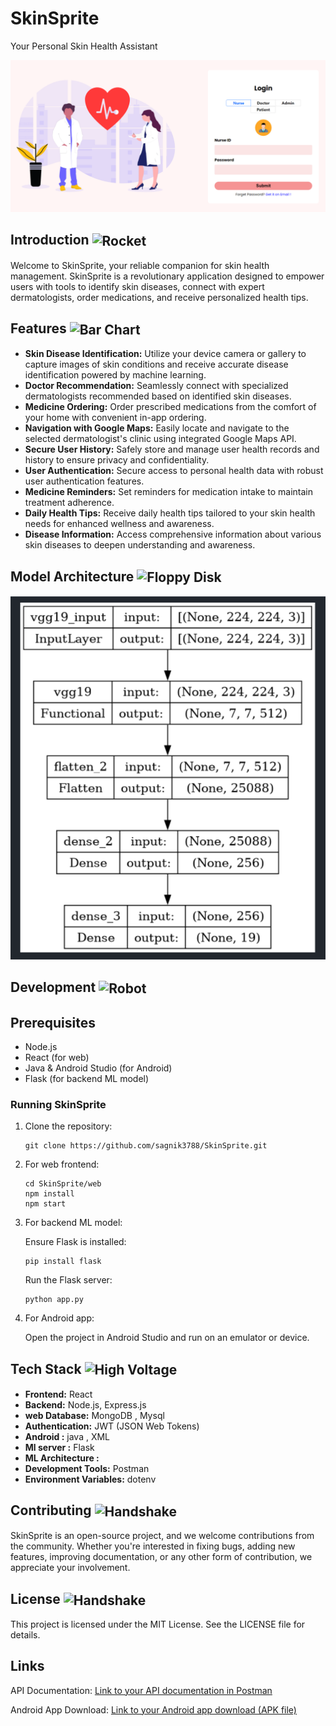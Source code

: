 <!DOCTYPE html>
<html lang="en">
<head>
    <meta charset="UTF-8">
    <meta name="viewport" content="width=device-width, initial-scale=1.0">
</head>
<body>

<h1>SkinSprite</h1>
<p>Your Personal Skin Health Assistant</p>

<img src="./screenshots/Screenshot 2024-04-07 034114.png" alt="SkinSprite web Screenshot">

## Introduction <img src="https://raw.githubusercontent.com/Tarikul-Islam-Anik/Animated-Fluent-Emojis/master/Emojis/Travel%20and%20places/Rocket.png" alt="Rocket"  width="50" height="50" style="vertical-align: middle;"/>
<p>Welcome to SkinSprite, your reliable companion for skin health management. SkinSprite is a revolutionary application designed to empower users with tools to identify skin diseases, connect with expert dermatologists, order medications, and receive personalized health tips.</p>

## Features <img src="https://raw.githubusercontent.com/Tarikul-Islam-Anik/Animated-Fluent-Emojis/master/Emojis/Objects/Bar%20Chart.png" alt="Bar Chart" width="25" height="25" style="vertical-align: middle;"/>

<ul>
    <li><strong>Skin Disease Identification:</strong> Utilize your device camera or gallery to capture images of skin conditions and receive accurate disease identification powered by machine learning.</li>
    <li><strong>Doctor Recommendation:</strong> Seamlessly connect with specialized dermatologists recommended based on identified skin diseases.</li>
    <li><strong>Medicine Ordering:</strong> Order prescribed medications from the comfort of your home with convenient in-app ordering.</li>
    <li><strong>Navigation with Google Maps:</strong> Easily locate and navigate to the selected dermatologist's clinic using integrated Google Maps API.</li>
    <li><strong>Secure User History:</strong> Safely store and manage user health records and history to ensure privacy and confidentiality.</li>
    <li><strong>User Authentication:</strong> Secure access to personal health data with robust user authentication features.</li>
    <li><strong>Medicine Reminders:</strong> Set reminders for medication intake to maintain treatment adherence.</li>
    <li><strong>Daily Health Tips:</strong> Receive daily health tips tailored to your skin health needs for enhanced wellness and awareness.</li>
    <li><strong>Disease Information:</strong> Access comprehensive information about various skin diseases to deepen understanding and awareness.</li>
</ul>

## Model Architecture <img src="https://raw.githubusercontent.com/Tarikul-Islam-Anik/Animated-Fluent-Emojis/master/Emojis/Objects/Floppy%20Disk.png" alt="Floppy Disk" width="25" height="25"  style="vertical-align: middle;"/>
<img src="./screenshots/Screenshot 2024-04-07 035607.png" alt="SkinSprite VGG19 Architecture">

## Development  <img src="https://raw.githubusercontent.com/Tarikul-Islam-Anik/Animated-Fluent-Emojis/master/Emojis/Smilies/Robot.png" alt="Robot"  width="50" height="50" style="vertical-align: middle;"/>
## Prerequisites
<ul>
    <li>Node.js</li>
    <li>React (for web)</li>
    <li>Java & Android Studio (for Android)</li>
    <li>Flask (for backend ML model)</li>
</ul>

<h3>Running SkinSprite</h3>
<ol>
    <li>Clone the repository:</li>
    <pre><code>git clone https://github.com/sagnik3788/SkinSprite.git </code></pre>
    <li>For web frontend:</li>
    <pre><code>cd SkinSprite/web
npm install
npm start</code></pre>
    <li>For backend ML model:</li>
    <p>Ensure Flask is installed:</p>
    <pre><code>pip install flask</code></pre>
    <p>Run the Flask server:</p>
    <pre><code>python app.py</code></pre>
    <li>For Android app:</li>
    <p>Open the project in Android Studio and run on an emulator or device.</p>
</ol>

## Tech Stack <img src="https://raw.githubusercontent.com/Tarikul-Islam-Anik/Animated-Fluent-Emojis/master/Emojis/Travel%20and%20places/High%20Voltage.png" alt="High Voltage" width="50" height="50" style="vertical-align: middle;" />

- **Frontend:** React
- **Backend:** Node.js, Express.js
- **web Database:** MongoDB , Mysql
- **Authentication:** JWT (JSON Web Tokens)
- **Android :** java , XML
- **Ml server :** Flask 
- **ML Architecture :** 
- **Development Tools:**  Postman
- **Environment Variables:** dotenv

## Contributing <img src="https://raw.githubusercontent.com/Tarikul-Islam-Anik/Animated-Fluent-Emojis/master/Emojis/Hand%20gestures/Handshake.png" alt="Handshake"  width="50" height="50" style="vertical-align: middle;" />
<p>SkinSprite is an open-source project, and we welcome contributions from the community. Whether you're interested in fixing bugs, adding new features, improving documentation, or any other form of contribution, we appreciate your involvement.</p>

## License <img src="https://camo.githubusercontent.com/08e0866af304f2d4902fbf826986439371de9bcfb581f24b8d1813f94c6f2adf/68747470733a2f2f6564656e742e6769746875622e696f2f537570657254696e7949636f6e732f696d616765732f7376672f666c69636b722e737667" alt="Handshake"  width="50" height="50" style="vertical-align: middle;" />
<p>This project is licensed under the MIT License. See the LICENSE file for details.</p>

## Links
<p>API Documentation: <a href="https://documenter.getpostman.com/view/26302198/2sA35Mwxrj">Link to your API documentation in Postman</a></p>
<p>Android App Download: <a href="your_android_app_download_link">Link to your Android app download (APK file)</a></p>

</body>
</html>
